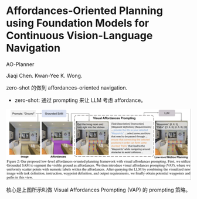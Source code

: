 # Affordances-Oriented Planning using Foundation Models for Continuous Vision-Language Navigation

AO-Planner

Jiaqi Chen. Kwan-Yee K. Wong.

zero-shot 的做到 affordances-oriented navigation.
- zero-shot: 通过 prompting 来让 LLM 考虑 affordance。

![](../imgs/AOPlanner.png)

核心是上图所示叫做 Visual Affordances Prompting (VAP) 的 prompting 策略。


